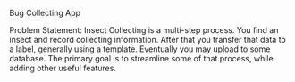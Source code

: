 Bug Collecting App

Problem Statement: Insect Collecting is a multi-step process. 
You find an insect and record collecting information. 
After that you transfer that data to a label, generally using a template. 
Eventually you may upload to some database. 
The primary goal is to streamline some of that process, while adding other useful features.